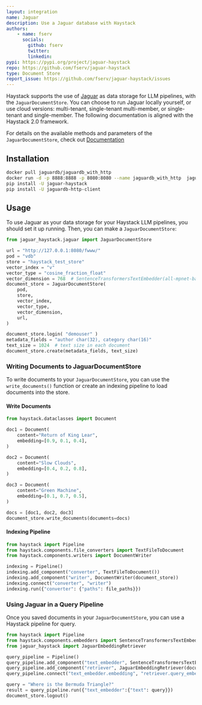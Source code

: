 ```yaml
---
layout: integration
name: Jaguar
description: Use a Jaguar database with Haystack
authors:
    - name: fserv
      socials:
        github: fserv
        twitter: 
        linkedin: 
pypi: https://pypi.org/project/jaguar-haystack
repo: https://github.com/fserv/jaguar-haystack
type: Document Store
report_issue: https://github.com/fserv/jaguar-haystack/issues
---
```


Haystack supports the use of [Jaguar](http://www.jaguardb.com/) as data storage for LLM pipelines, with the `JaguarDocumentStore`. You can choose to run Jaguar locally yourself, or use cloud versions: multi-tenant, single-tenant multi-member, or single-tenant and single-member. The following documentation is aligned with the Haystack 2.0 framework.

For details on the available methods and parameters of the `JaguarDocumentStore`, check out [Documentation](http://www.jaguardb.com/support.html)

## Installation

```bash
docker pull jaguardb/jaguardb_with_http
docker run -d -p 8888:8888 -p 8080:8080 --name jaguardb_with_http  jaguardb/jaguardb_with_http
pip install -U jaguar-haystack
pip install -U jaguardb-http-client
```

## Usage

To use Jaguar as your data storage for your Haystack LLM pipelines, you should set it up running. Then, you can make a `JaguarDocumentStore`:

```python
from jaguar_haystack.jaguar import JaguarDocumentStore

url = "http://127.0.0.1:8080/fwww/"
pod = "vdb"
store = "haystack_test_store"
vector_index = "v"
vector_type = "cosine_fraction_float"
vector_dimension = 768  # SentenceTransformersTextEmbedder(all-mpnet-base-v2) dim=768
document_store = JaguarDocumentStore(
    pod,
    store,
    vector_index,
    vector_type,
    vector_dimension,
    url,
)

document_store.login( "demouser" )
metadata_fields = "author char(32), category char(16)"
text_size = 1024  # text size in each document
document_store.create(metadata_fields, text_size)

```

### Writing Documents to JaguarDocumentStore

To write documents to your `JaguarDocumentStore`, you can use the `write_documents()` function or
create an indexing pipeline to load documents into the store.

#### Write Documents

```python
from haystack.dataclasses import Document

doc1 = Document(
    content="Return of King Lear",
    embedding=[0.9, 0.1, 0.4],
)

doc2 = Document(
    content="Slow Clouds",
    embedding=[0.4, 0.2, 0.8],
)

doc3 = Document(
    content="Green Machine",
    embedding=[0.1, 0.7, 0.5],
)

docs = [doc1, doc2, doc3]
document_store.write_documents(documents=docs)

```


#### Indexing Pipeline

```python
from haystack import Pipeline
from haystack.components.file_converters import TextFileToDocument
from haystack.components.writers import DocumentWriter

indexing = Pipeline()
indexing.add_component("converter", TextFileToDocument())
indexing.add_component("writer", DocumentWriter(document_store))
indexing.connect("converter", "writer")
indexing.run({"converter": {"paths": file_paths}})

```

### Using Jaguar in a Query Pipeline

Once you saved documents in your `JaguarDocumentStore`, you can use a Haystack pipeline for query.

```python
from haystack import Pipeline
from haystack.components.embedders import SentenceTransformersTextEmbedder
from jaguar_haystack import JaguarEmbeddingRetriever

query_pipeline = Pipeline()
query_pipeline.add_component("text_embedder", SentenceTransformersTextEmbedder())
query_pipeline.add_component("retriever", JaguarEmbeddingRetriever(document_store=document_store))
query_pipeline.connect("text_embedder.embedding", "retriever.query_embedding")

query = "Where is the Bermuda Triangle?"
result = query_pipeline.run({"text_embedder":{"text": query}})
document_store.logout()
```
